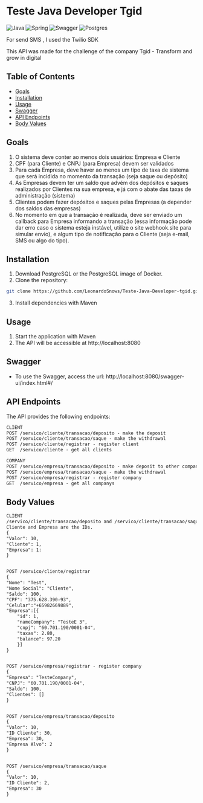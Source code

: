 # Teste Java Developer Tgid

![Java](https://img.shields.io/badge/java-%23ED8B00.svg?style=for-the-badge&logo=openjdk&logoColor=black)
![Spring](https://img.shields.io/badge/spring-%236DB33F.svg?style=for-the-badge&logo=spring&logoColor=black)
![Swagger](https://img.shields.io/badge/-Swagger-%23Clojure?style=for-the-badge&logo=swagger&logoColor=black)
![Postgres](https://img.shields.io/badge/postgres-%23316192.svg?style=for-the-badge&logo=postgresql&logoColor=white)

For send SMS , I used the Twilio SDK

This API was made for the challenge of the company Tgid - Transform and grow in digital

## Table of Contents
- [Goals](#goals)
- [Installation](#installation)
- [Usage](#usage)
- [Swagger](#swagger)
- [API Endpoints](#api-endpoints)
- [Body Values](#body-values)


## Goals
1. O sistema deve conter ao menos dois usuários: Empresa e Cliente
2. CPF (para Cliente) e CNPJ (para Empresa) devem ser validados
3. Para cada Empresa, deve haver ao menos um tipo de taxa de sistema que será incidida no momento da transação (seja saque ou depósito)
4. As Empresas devem ter um saldo que advém dos depósitos e saques realizados por Clientes na sua empresa, e já com o abate das taxas de administração (sistema)
5. Clientes podem fazer depósitos e saques pelas Empresas (a depender dos saldos das empresas)
6. No momento em que a transação é realizada, deve ser enviado um callback para Empresa informando a transação (essa informação pode dar erro caso o sistema
   esteja instável, utilize o site webhook.site para simular envio), e algum tipo de  notificação para o Cliente (seja e-mail, SMS ou algo do tipo). 


## Installation
1. Download PostgreSQL or the PostgreSQL image of Docker.
2. Clone the repository:
```bash
git clone https://github.com/LeonardoSnows/Teste-Java-Developer-tgid.git
```
3. Install dependencies with Maven

## Usage

1. Start the application with Maven
2. The API will be accessible at http://localhost:8080

## Swagger
- To use the Swagger, access the url: http://localhost:8080/swagger-ui/index.html#/

## API Endpoints
The API provides the following endpoints:

```markdown
CLIENT
POST /servico/cliente/transacao/deposito - make the deposit
POST /servico/cliente/transacao/saque - make the withdrawal
POST /servico/cliente/registrar - register client
GET  /servico/cliente - get all clients

COMPANY
POST /servico/empresa/transacao/deposito - make deposit to other company
POST /servico/empresa/transacao/saque - make the withdrawal
POST /servico/empresa/registrar - register company
GET  /servico/empresa - get all companys
```

## Body Values
```markdown
CLIENT
/servico/cliente/transacao/deposito and /servico/cliente/transacao/saque
Cliente and Empresa are the IDs.
{
"Valor": 10,
"Cliente": 1,
"Empresa": 1:
}


POST /servico/cliente/registrar
{
"Nome": "Test",
"Nome Social": "Cliente",
"Saldo": 100,
"CPF": "375.628.390-93",
"Celular":"+65982669889",
"Empresa":[{
    "id": 1,
    "nameCompany": "TesteE 3",
    "cnpj": "60.701.190/0001-04",
    "taxas": 2.80,
    "balance": 97.20
    }]
}


POST /servico/empresa/registrar - register company
{
"Empresa": "TesteCompany",
"CNPJ": "60.701.190/0001-04",
"Saldo": 100,
"Clientes": []
}


POST /servico/empresa/transacao/deposito
{
"Valor": 10,
"ID Cliente": 30,
"Empresa": 30,
"Empresa Alvo": 2
}


POST /servico/empresa/transacao/saque
{
"Valor": 10,
"ID Cliente": 2,
"Empresa": 30
}
```




